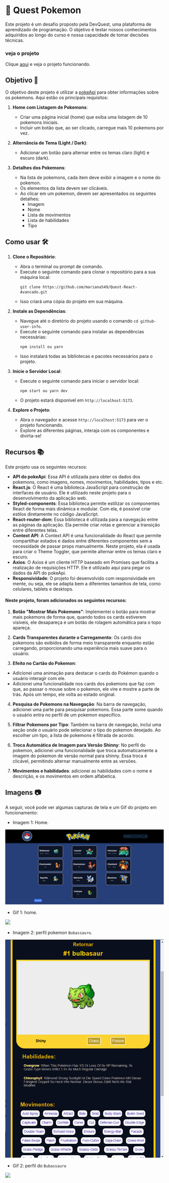 # 🚀 Quest Pokemon 
 
Este projeto é um desafio proposto pela DevQuest, uma plataforma de aprendizado de programação. O objetivo é testar nossos conhecimentos adquiridos ao longo do curso e nossa capacidade de tomar decisões técnicas.

### veja o projeto 

Clique [aqui](https://quest-react-avancado-aj77frgod-marianas-projects-c02dcf1f.vercel.app/) e veja o projeto funcionando.

## Objetivo 🎯

O objetivo deste projeto é utilizar a [pokeApi](https://pokeapi.co/) para obter informações sobre os pokemons. Aqui estão os principais requisitos:

1. **Home com Listagem de Pokemons**:
   - Criar uma página inicial (home) que exiba uma listagem de 10 pokemons iniciais.
   - Incluir um botão que, ao ser clicado, carregue mais 10 pokemons por vez.

2. **Alternância de Tema (Light / Dark)**:
   - Adicionar um botão para alternar entre os temas claro (light) e escuro (dark).

3. **Detalhes dos Pokemons**:
   - Na lista de pokemons, cada item deve exibir a imagem e o nome do pokemon.
   - Os elementos da lista devem ser clicáveis.
   - Ao clicar em um pokemon, devem ser apresentados os seguintes detalhes:
     - Imagem
     - Nome
     - Lista de movimentos
     - Lista de habilidades
     - Tipo

## Como usar 🛠️

1. **Clone o Repositório**:
   - Abra o terminal ou prompt de comando.
   - Execute o seguinte comando para clonar o repositório para a sua máquina local:
     ```
     git clone https://github.com/mariana549/Quest-React-Avancado.git
     ```
   - Isso criará uma cópia do projeto em sua máquina.

2. **Instale as Dependências**:
   - Navegue até o diretório do projeto usando o comando `cd github-user-info`.
   - Execute o seguinte comando para instalar as dependências necessárias:
     ```
     npm install ou yarn 
     ```
   - Isso instalará todas as bibliotecas e pacotes necessários para o projeto.

3. **Inicie o Servidor Local**:
   - Execute o seguinte comando para iniciar o servidor local:
     ```
     npm start ou yarn dev
     ```
   - O projeto estará disponível em `http://localhost:5173`.

4. **Explore o Projeto**:
   - Abra o navegador e acesse `http://localhost:5173` para ver o projeto funcionando.
   - Explore as diferentes páginas, interaja com os componentes e divirta-se!

## Recursos 📚

Este projeto usa os seguintes recursos:

   - **API do pokeApi**: Essa API é utilizada para obter os dados dos pokemons, como imagens, nomes, movimentos, habilidades, tipos e etc.
   - **React.js**: O React é uma biblioteca JavaScript para construção de interfaces de usuário. Ele é utilizado neste projeto para o desenvolvimento da aplicação web.
   - **Styled-components**: Essa biblioteca permite estilizar os componentes React de forma mais dinâmica e modular. Com ela, é possível criar estilos diretamente no código JavaScript.
   - **React-router-dom**: Essa biblioteca é utilizada para a navegação entre as páginas da aplicação. Ela permite criar rotas e gerenciar a transição entre diferentes telas.
   - **Context API**: A Context API é uma funcionalidade do React que permite compartilhar estados e dados entre diferentes componentes sem a necessidade de passar props manualmente. Neste projeto, ela é usada para criar o Theme Toggler, que permite alternar entre os temas claro e escuro.
   - **Axios**: O Axios é um cliente HTTP baseado em Promises que facilita a realização de requisições HTTP. Ele é utilizado aqui para pegar os dados da API do pokeApi.
   - **Responsividade**: O projeto foi desenvolvido com responsividade em mente, ou seja, ele se adapta bem a diferentes tamanhos de tela, como celulares, tablets e desktops.

#### Neste projeto, foram adicionados os seguintes recursos:

1. **Botão "Mostrar Mais Pokemons"**: Implementei o botão para mostrar mais pokemons de forma que, quando todos os cards estiverem visíveis, ele desapareça e um botão de rolagem automática para o topo apareça.

2. **Cards Transparentes durante o Carregamento**: Os cards dos pokemons são exibidos de forma meio transparente enquanto estão carregando, proporcionando uma experiência mais suave para o usuário.

3. **Efeito no Cartão do Pokemon**:
 - Adicionei uma animação para destacar o cards do Pokémon quando o usuário interagir com ele.
 - Adicionei uma funcionalidade nos cards dos pokemons que faz com que, ao passar o mouse sobre o pokemon, ele vire e mostre a parte de trás. Após um tempo, ele volta ao estado original.

4. **Pesquisa de Pokemons na Navegação**: Na barra de navegação, adicionei uma parte para pesquisar pokemons. Essa parte some quando o usuário entra no perfil de um pokemon específico.

5. **Filtrar Pokemons por Tipo**: Também na barra de navegação, incluí uma seção onde o usuário pode selecionar o tipo do pokemon desejado. Ao escolher um tipo, a lista de pokemons é filtrada de acordo.

6. **Troca Automática de Imagem para Versão Shinny**: No perfil do pokemon, adicionei uma funcionalidade que troca automaticamente a imagem do pokemon de versão normal para shinny. Essa troca é clicável, permitindo alternar manualmente entre as versões.

7. **Movimentos e habilidades**: adicionei as habilidades com o nome e descrição, e os movimentos em ordem alfabetica.


## Imagens 📷

A seguir, você pode ver algumas capturas de tela e um Gif do projeto em funcionamento:

- Imagem 1: Home.

![](./public/images/home1.png)

- Gif 1: home.

![](./public/images/pokemonHomeCaptura.gif)

- Imagem 2: perfil pokemon `Bubassauro`.

![](./public/images/perfilPokemon.png)

- Gif 2: perfil do `Bubassauro`

![](./public/images/pokemonPerfil.gif)

